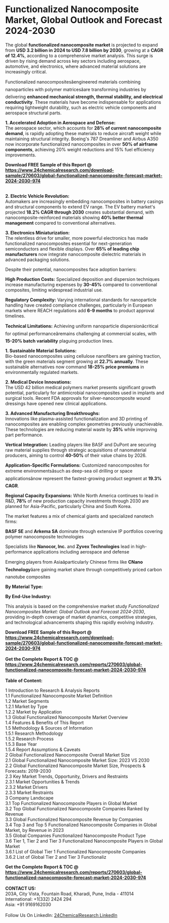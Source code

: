<h1>Functionalized Nanocomposite Market, Global Outlook and Forecast 2024-2030</h1><p>The global <strong>functionalized nanocomposite market</strong> is projected to expand from <strong>USD 3.2 billion in 2024 to USD 7.8 billion by 2030</strong>, growing at a <strong>CAGR of 12.4%</strong>, according to a comprehensive market analysis. This surge is driven by rising demand across key sectors including aerospace, automotive, and electronics, where advanced material solutions are increasingly critical.</p><p>Functionalized nanocompositesâengineered materials combining nanoparticles with polymer matricesâare transforming industries by delivering <strong>enhanced mechanical strength, thermal stability, and electrical conductivity</strong>. These materials have become indispensable for applications requiring lightweight durability, such as electric vehicle components and aerospace structural parts.</p><p><strong>1. Accelerated Adoption in Aerospace and Defense:</strong><br>
The aerospace sector, which accounts for <strong>28% of current nanocomposite demand</strong>, is rapidly adopting these materials to reduce aircraft weight while maintaining structural integrity. Boeing's 787 Dreamliner and Airbus A350 now incorporate functionalized nanocomposites in over <strong>50% of airframe components</strong>, achieving 20% weight reductions and 15% fuel efficiency improvements.</p><div><b>Download FREE Sample of this Report @ 
            <a href="https://www.24chemicalresearch.com/download-sample/270603/global-functionalized-nanocomposite-forecast-market-2024-2030-974">
            https://www.24chemicalresearch.com/download-sample/270603/global-functionalized-nanocomposite-forecast-market-2024-2030-974</a></b></div><br><p><strong>2. Electric Vehicle Revolution:</strong><br>
Automakers are increasingly embedding nanocomposites in battery casings and structural components to extend EV range. The EV battery market's projected <strong>18.2% CAGR through 2030</strong> creates substantial demand, with nanocomposite-reinforced materials showing <strong>40% better thermal management</strong> compared to conventional alternatives.</p><p><strong>3. Electronics Miniaturization:</strong><br>
The relentless drive for smaller, more powerful electronics has made functionalized nanocomposites essential for next-generation semiconductors and flexible displays. Over <strong>65% of leading chip manufacturers</strong> now integrate nanocomposite dielectric materials in advanced packaging solutions.</p><p>Despite their potential, nanocomposites face adoption barriers:</p><p><strong>High Production Costs:</strong> Specialized deposition and dispersion techniques increase manufacturing expenses by <strong>30-45%</strong> compared to conventional composites, limiting widespread industrial use.</p><p><strong>Regulatory Complexity:</strong> Varying international standards for nanoparticle handling have created compliance challenges, particularly in European markets where REACH regulations add <strong>6-9 months</strong> to product approval timelines.</p><p><strong>Technical Limitations:</strong> Achieving uniform nanoparticle dispersionâcritical for optimal performanceâremains challenging at commercial scales, with <strong>15-20% batch variability</strong> plaguing production lines.</p><p><strong>1. Sustainable Material Solutions:</strong><br>
Bio-based nanocomposites using cellulose nanofibers are gaining traction, with the green materials segment growing at <strong>22.7% annually</strong>. These sustainable alternatives now command <strong>18-25% price premiums</strong> in environmentally regulated markets.</p><p><strong>2. Medical Device Innovations:</strong><br>
The USD 42 billion medical polymers market presents significant growth potential, particularly for antimicrobial nanocomposites used in implants and surgical tools. Recent FDA approvals for silver-nanocomposite wound dressings have opened new clinical applications.</p><p><strong>3. Advanced Manufacturing Breakthroughs:</strong><br>
Innovations like plasma-assisted functionalization and 3D printing of nanocomposites are enabling complex geometries previously unachievable. These technologies are reducing material waste by <strong>35%</strong> while improving part performance.</p><p><strong>Vertical Integration:</strong> Leading players like BASF and DuPont are securing raw material supplies through strategic acquisitions of nanomaterial producers, aiming to control <strong>40-50%</strong> of their value chains by 2026.</p><p><strong>Application-Specific Formulations:</strong> Customized nanocomposites for extreme environmentsâsuch as deep-sea oil drilling or space applicationsânow represent the fastest-growing product segment at <strong>19.3% CAGR</strong>.</p><p><strong>Regional Capacity Expansions:</strong> While North America continues to lead in R&amp;D, <strong>78%</strong> of new production capacity investments through 2030 are planned for Asia-Pacific, particularly China and South Korea.</p><p>The market features a mix of chemical giants and specialized nanotech firms:</p><p><strong>BASF SE</strong> and <strong>Arkema SA</strong> dominate through extensive IP portfolios covering polymer nanocomposite technologies</p><p>Specialists like <strong>Nanocor, Inc.</strong> and <strong>Zyvex Technologies</strong> lead in high-performance applications including aerospace and defense</p><p>Emerging players from Asiaâparticularly Chinese firms like <strong>CNano Technology</strong>âare gaining market share through competitively priced carbon nanotube composites</p><p><strong>By Material Type:</strong>
		</p><p><strong>By End-Use Industry:</strong>
		</p><p>This analysis is based on the comprehensive market study <em>Functionalized Nanocomposites Market: Global Outlook and Forecast 2024-2030</em>, providing in-depth coverage of market dynamics, competitive strategies, and technological advancements shaping this rapidly evolving industry.</p><div><b>Download FREE Sample of this Report @ 
            <a href="https://www.24chemicalresearch.com/download-sample/270603/global-functionalized-nanocomposite-forecast-market-2024-2030-974">
            https://www.24chemicalresearch.com/download-sample/270603/global-functionalized-nanocomposite-forecast-market-2024-2030-974</a></b></div><br><div><b>Get the Complete Report & TOC @ 
            <a href="https://www.24chemicalresearch.com/reports/270603/global-functionalized-nanocomposite-forecast-market-2024-2030-974">
            https://www.24chemicalresearch.com/reports/270603/global-functionalized-nanocomposite-forecast-market-2024-2030-974</a></b></div><br>
            <b>Table of Content:</b><p>1 Introduction to Research & Analysis Reports<br />
    1.1 Functionalized Nanocomposite Market Definition<br />
    1.2 Market Segments<br />
        1.2.1 Market by Type<br />
        1.2.2 Market by Application<br />
    1.3 Global Functionalized Nanocomposite Market Overview<br />
    1.4 Features & Benefits of This Report<br />
    1.5 Methodology & Sources of Information<br />
        1.5.1 Research Methodology<br />
        1.5.2 Research Process<br />
        1.5.3 Base Year<br />
        1.5.4 Report Assumptions & Caveats<br />
2 Global Functionalized Nanocomposite Overall Market Size<br />
    2.1 Global Functionalized Nanocomposite Market Size: 2023 VS 2030<br />
    2.2 Global Functionalized Nanocomposite Market Size, Prospects & Forecasts: 2019-2030<br />
    2.3 Key Market Trends, Opportunity, Drivers and Restraints<br />
        2.3.1 Market Opportunities & Trends<br />
        2.3.2 Market Drivers<br />
        2.3.3 Market Restraints<br />
3 Company Landscape<br />
    3.1 Top Functionalized Nanocomposite Players in Global Market<br />
    3.2 Top Global Functionalized Nanocomposite Companies Ranked by Revenue<br />
    3.3 Global Functionalized Nanocomposite Revenue by Companies<br />
    3.4 Top 3 and Top 5 Functionalized Nanocomposite Companies in Global Market, by Revenue in 2023<br />
    3.5 Global Companies Functionalized Nanocomposite Product Type<br />
    3.6 Tier 1, Tier 2 and Tier 3 Functionalized Nanocomposite Players in Global Market<br />
        3.6.1 List of Global Tier 1 Functionalized Nanocomposite Companies<br />
        3.6.2 List of Global Tier 2 and Tier 3 Functionaliz</p><div><b>Get the Complete Report & TOC @ 
            <a href="https://www.24chemicalresearch.com/reports/270603/global-functionalized-nanocomposite-forecast-market-2024-2030-974">
            https://www.24chemicalresearch.com/reports/270603/global-functionalized-nanocomposite-forecast-market-2024-2030-974</a></b></div><br><b>CONTACT US:</b><br>
            203A, City Vista, Fountain Road, Kharadi, Pune, India - 411014<br>
            International: +1(332) 2424 294<br>
            Asia: +91 9169162030 <br><br>
            Follow Us On LinkedIn: <a href="https://www.linkedin.com/company/24chemicalresearch/">24ChemicalResearch LinkedIn</a>